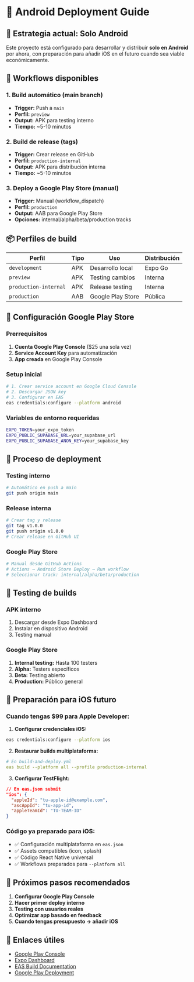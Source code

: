 # 📱 Android Deployment Guide

## 🎯 Estrategia actual: Solo Android

Este proyecto está configurado para desarrollar y distribuir **solo en Android** por ahora, con preparación para añadir iOS en el futuro cuando sea viable económicamente.

## 🚀 Workflows disponibles

### 1. **Build automático (main branch)**

- **Trigger:** Push a `main`
- **Perfil:** `preview`
- **Output:** APK para testing interno
- **Tiempo:** ~5-10 minutos

### 2. **Build de release (tags)**

- **Trigger:** Crear release en GitHub
- **Perfil:** `production-internal`
- **Output:** APK para distribución interna
- **Tiempo:** ~5-10 minutos

### 3. **Deploy a Google Play Store (manual)**

- **Trigger:** Manual (workflow_dispatch)
- **Perfil:** `production`
- **Output:** AAB para Google Play Store
- **Opciones:** internal/alpha/beta/production tracks

## 📦 Perfiles de build

| Perfil                | Tipo | Uso               | Distribución |
| --------------------- | ---- | ----------------- | ------------ |
| `development`         | APK  | Desarrollo local  | Expo Go      |
| `preview`             | APK  | Testing cambios   | Interna      |
| `production-internal` | APK  | Release testing   | Interna      |
| `production`          | AAB  | Google Play Store | Pública      |

## 🔧 Configuración Google Play Store

### Prerrequisitos

1. **Cuenta Google Play Console** ($25 una sola vez)
2. **Service Account Key** para automatización
3. **App creada** en Google Play Console

### Setup inicial

```bash
# 1. Crear service account en Google Cloud Console
# 2. Descargar JSON key
# 3. Configurar en EAS
eas credentials:configure --platform android
```

### Variables de entorno requeridas

```bash
EXPO_TOKEN=your_expo_token
EXPO_PUBLIC_SUPABASE_URL=your_supabase_url
EXPO_PUBLIC_SUPABASE_ANON_KEY=your_supabase_key
```

## 🚀 Proceso de deployment

### Testing interno

```bash
# Automático en push a main
git push origin main
```

### Release interna

```bash
# Crear tag y release
git tag v1.0.0
git push origin v1.0.0
# Crear release en GitHub UI
```

### Google Play Store

```bash
# Manual desde GitHub Actions
# Actions → Android Store Deploy → Run workflow
# Seleccionar track: internal/alpha/beta/production
```

## 📱 Testing de builds

### APK interno

1. Descargar desde Expo Dashboard
2. Instalar en dispositivo Android
3. Testing manual

### Google Play Store

1. **Internal testing:** Hasta 100 testers
2. **Alpha:** Testers específicos
3. **Beta:** Testing abierto
4. **Production:** Público general

## 🔮 Preparación para iOS futuro

### Cuando tengas $99 para Apple Developer:

1. **Configurar credenciales iOS:**

```bash
eas credentials:configure --platform ios
```

2. **Restaurar builds multiplataforma:**

```yaml
# En build-and-deploy.yml
eas build --platform all --profile production-internal
```

3. **Configurar TestFlight:**

```json
// En eas.json submit
"ios": {
  "appleId": "tu-apple-id@example.com",
  "ascAppId": "tu-app-id",
  "appleTeamId": "TU-TEAM-ID"
}
```

### Código ya preparado para iOS:

- ✅ Configuración multiplataforma en `eas.json`
- ✅ Assets compatibles (icon, splash)
- ✅ Código React Native universal
- ✅ Workflows preparados para `--platform all`

## 🎯 Próximos pasos recomendados

1. **Configurar Google Play Console**
2. **Hacer primer deploy interno**
3. **Testing con usuarios reales**
4. **Optimizar app basado en feedback**
5. **Cuando tengas presupuesto → añadir iOS**

## 🔗 Enlaces útiles

- [Google Play Console](https://play.google.com/console)
- [Expo Dashboard](https://expo.dev)
- [EAS Build Documentation](https://docs.expo.dev/build/introduction/)
- [Google Play Deployment](https://docs.expo.dev/submit/android/)
